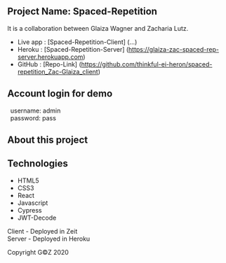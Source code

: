 ## Project Name: Spaced-Repetition

It is a collaboration between Glaiza Wagner and Zacharia Lutz.

- Live app  :   [Spaced-Repetition-Client] (...)
- Heroku    :   [Spaced-Repetition-Server] (https://glaiza-zac-spaced-rep-server.herokuapp.com)
- GitHub    :   [Repo-Link] (https://github.com/thinkful-ei-heron/spaced-repetition_Zac-Glaiza_client)

## Account login for demo

&ensp;username: admin </br>
&ensp;password: pass

## About this project


## Technologies
- HTML5
- CSS3 
- React
- Javascript
- Cypress
- JWT-Decode

Client - Deployed in Zeit </br>
Server - Deployed in Heroku 

Copyright G©Z 2020